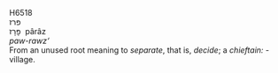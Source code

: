 <body>
  <p>H6518<br>  פּרז  <br> פָּרָז  ‎  pârâz  <br><i>paw-rawz‘ </i><br>From an unused root meaning to <i>separate</i>, that is, <i>decide</i>; a <i>chieftain: - </i>village.<br></p>
 </body>